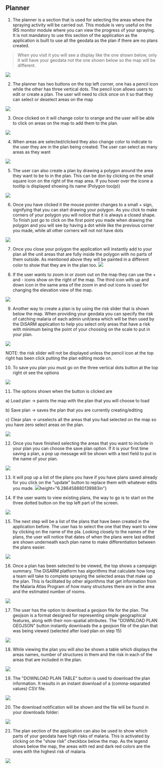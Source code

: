 **Planner**
-----------

1.  The planner is a section that is used for selecting the areas where the spraying activity will be carried out. This module is very useful on the IRS monitor module where you can view the progress of your spraying. It is not mandatory to use this section of the application as the application is built to use all the geodata as the plan if there are no plans created.

> When you visit it you will see a display like the one shown below, only it will have your geodata not the one shown below so the map will be different.

![](./.gitbook/assets/app-image92.png)

2.  The planner has two buttons on the top left corner, one has a pencil icon while the other has three vertical dots. The pencil icon allows users to edit or create a plan. The user will need to click once on it so that they can select or deselect areas on the map

![](./.gitbook/assets/app-image38.png)

3.  Once clicked on it will change color to orange and the user will be able to click on areas on the map to add them to the plan.

![](./.gitbook/assets/app-image53.png)

4.  When areas are selected/clicked they also change color to indicate to the user they are in the plan being created. The user can select as many areas as they want

![](./.gitbook/assets/app-image108.png)

5.  The user can also create a plan by drawing a polygon around the area they want to be to in the plan. This can be don by clicking on the small square icon on the right of the map area. If you hover over the icone a tooltip is displayed showing its name (Polygon too(p))

![](./.gitbook/assets/app-image78.png)

6.  Once you have clicked it the mouse pointer changes to a small + sign, signifying that you can start drawing your polygon. As you click to make corners of your polygon you will notice that it is always a closed shape. To finish just go to click on the first point you made when drawing the polygon and you will see by having a dot while like the previous corner you made, while all other corners will not not have dots

![](./.gitbook/assets/app-image57.png)

7.  Once you close your polygon the application will instantly add to your plan all the unit areas that are fully inside the polygon with no parts of them outside. As mentioned above they will be painted in a different color to show that they are in the plan too. ![](./.gitbook/assets/app-image23.png)

8.  If the user wants to zoom in or zoom out on the map they can use the + and - icons show on the right of the map. The third icon with up and down icon in the same area of the zoom in and out icons is used for changing the elevation view of the map.

![](./.gitbook/assets/app-image111.png)

9.  Another way to create a plan is by using the risk slider that is shown below the map. When providing your geodata you can specify the risk of catching malaria of each admin unit/area which will be then used by the DiSARM application to help you select only areas that have a risk with minimum being the point of your choosing on the scale to put in your plan.

![](./.gitbook/assets/app-image5.png)

NOTE: the risk slider will not be displayed unless the pencil icon at the top right has been click putting the plan editing mode on.

10. To save you plan you must go on the three vertical dots button at the top right ot see the options

![](./.gitbook/assets/app-image105.png)

11. The options shown when the button is clicked are

<!-- -->

a)  Load plan → paints the map with the plan that you will choose to load

b)  Save plan → saves the plan that you are currently creating/editing

c)  Clear plan → unselects all the areas that you had selected on the map so you have zero select areas on the plan.

![](./.gitbook/assets/app-image17.png)

12. Once you have finished selecting the areas that you want to include in your plan you can choose the save plan option. If it is your first time saving a plan, a pop up message will be shown with a text field to put in the name of your plan.

![](./.gitbook/assets/app-image10.png)

13. It will pop up a list of the plans you have if you have plans saved already for you click on the "update" button to replace them with whatever edits you made. ![](./.gitbook/assets/app-image61.png)height="6.286458880139983in"}

14. If the user wants to view existing plans, the way to go is to start on the three dotted button on the top left part of the screen.

![](./.gitbook/assets/app-image97.png)

15. The next step will be a list of the plans that have been created in the application before. The user has to select the one that they want to view by clicking on the name of the pla. Looking closely to the names of the plans, the user will notice that dates of when the plans were last edited are shown underneath each plan name to make differentiation between the plans easier.

![](./.gitbook/assets/app-image4.png)

16. Once a plan has been selected to be viewed, the top shows a campaign summary. The DiSARM platform has algorithms that calculate how long a team will take to complete spraying the selected areas that make up the plan. This is facilitated by other algorithms that get information from the Malaria Atlas Program of how many structures there are in the area and the estimated number of rooms.

![](./.gitbook/assets/app-image8.png)

17. The user has the option to download a geojson file for the plan. The geojson is a format designed for representing simple geographical features, along with their non-spatial attributes. The "DOWNLOAD PLAN GEOJSON" button instantly downloads the a geojson file of the plan that was being viewed (selected after load plan on step 15)

![](./.gitbook/assets/app-image39.png)

18. While viewing the plan you will also be shown a table which displays the areas names, number of structures in them and the risk in each of the areas that are included in the plan.

![](./.gitbook/assets/app-image67.png)

19. The "DOWNLOAD PLAN TABLE" button is used to download the plan information. It results in an instant download of a (comma-separated values) CSV file.

![](./.gitbook/assets/app-image77.png)

20. The download notification will be shown and the file will be found in your downloads folder:

![](./.gitbook/assets/app-image15.png)

21. The plan section of the application can also be used to show which parts of your geodata have high risks of malaria. This is activated by clicking on the "show risk" checkbox below the map. As the legend shows below the map, the areas with red and dark red colors are the ones with the highest risk of malaria.

![](./.gitbook/assets/app-image13.png)